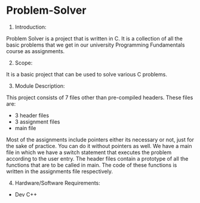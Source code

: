 # Problem-Solver
1. Introduction:

Problem Solver is a project that is written in C. It is a collection of all the basic problems that we get in our university Programming Fundamentals course as assignments. 

2. Scope:

It is a basic project that can be used to solve various C problems.

3. Module Description:

This project consists of 7 files other than pre-compiled headers. These files are:

- 3 header files
- 3 assignment files
- main file

Most of the assignments include pointers either its necessary or not, just for the sake of practice. You can do it without pointers as well. We have a main file in which we have a switch statement that executes the problem according to the user entry. The header files contain a prototype of all the functions that are to be called in main. The code of these functions is written in the assignments file respectively.

4. Hardware/Software Requirements:

- Dev C++
